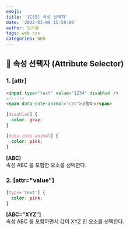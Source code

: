 ```yaml
---
emoji:
title: '[CSS] 속성 선택자'
date: '2022-03-09 15:50:00'
author: 안가을
tags: web css
categories: WEB
---
```


## 💙 속성 선택자 (Attribute Selector)

### 1. [attr]

```html
<input type="text" value="1234" disabled />
<!---->
<span data-cute-animal="cat">고양이</span>
```

```css
[disabled] {
  color: gray;
}

[data-cute-animal] {
  color: pink;
}
```

**[ABC]**<br />
속성 ABC 를 포함한 요소를 선택한다.

### 2. [attr="value"]

```css
[type='text'] {
  color: pink;
}
```

**[ABC="XYZ"]**<br />
속성 ABC 를 포함하면서 값이 XYZ 인 요소를 선택한다.

```toc

```
